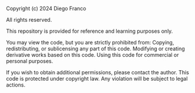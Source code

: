 Copyright (c) 2024 Diego Franco

All rights reserved.

This repository is provided for reference and learning purposes only.

You may view the code, but you are strictly prohibited from:
Copying, redistributing, or sublicensing any part of this code.
Modifying or creating derivative works based on this code.
Using this code for commercial or personal purposes.

If you wish to obtain additional permissions, please contact the author.
This code is protected under copyright law. Any violation will be subject to legal actions.
